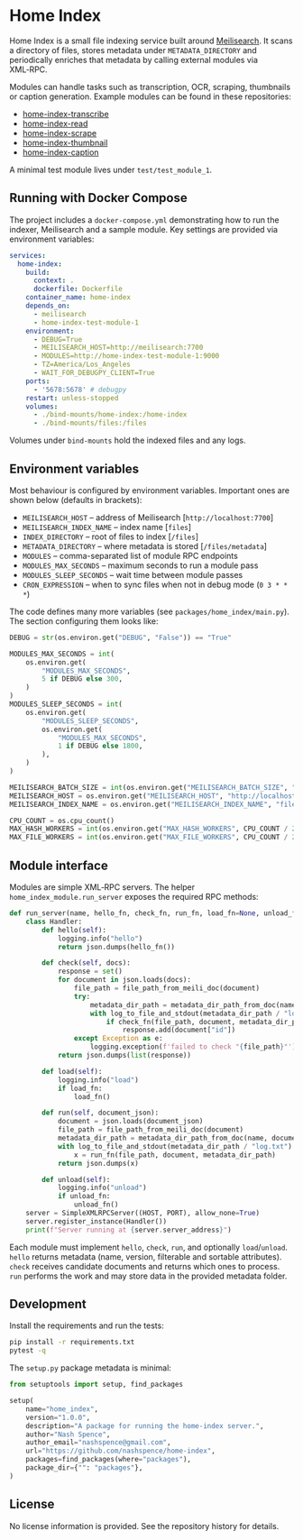 # Home Index

Home Index is a small file indexing service built around [Meilisearch](https://www.meilisearch.com/).
It scans a directory of files, stores metadata under `METADATA_DIRECTORY` and
periodically enriches that metadata by calling external modules via XML‑RPC.

Modules can handle tasks such as transcription, OCR, scraping, thumbnails or
caption generation. Example modules can be found in these repositories:

- [home-index-transcribe](https://github.com/nashspence/home-index-transcribe)
- [home-index-read](https://github.com/nashspence/home-index-read)
- [home-index-scrape](https://github.com/nashspence/home-index-scrape)
- [home-index-thumbnail](https://github.com/nashspence/home-index-thumbnail)
- [home-index-caption](https://github.com/nashspence/home-index-caption)

A minimal test module lives under `test/test_module_1`.

## Running with Docker Compose

The project includes a `docker-compose.yml` demonstrating how to run the indexer,
Meilisearch and a sample module. Key settings are provided via environment
variables:

```yaml
services:
  home-index:
    build:
      context: .
      dockerfile: Dockerfile
    container_name: home-index
    depends_on:
      - meilisearch
      - home-index-test-module-1
    environment:
      - DEBUG=True
      - MEILISEARCH_HOST=http://meilisearch:7700
      - MODULES=http://home-index-test-module-1:9000
      - TZ=America/Los_Angeles
      - WAIT_FOR_DEBUGPY_CLIENT=True
    ports:
      - '5678:5678' # debugpy
    restart: unless-stopped
    volumes:
      - ./bind-mounts/home-index:/home-index
      - ./bind-mounts/files:/files
```

Volumes under `bind-mounts` hold the indexed files and any logs.

## Environment variables

Most behaviour is configured by environment variables. Important ones are shown
below (defaults in brackets):

- `MEILISEARCH_HOST` – address of Meilisearch [`http://localhost:7700`]
- `MEILISEARCH_INDEX_NAME` – index name [`files`]
- `INDEX_DIRECTORY` – root of files to index [`/files`]
- `METADATA_DIRECTORY` – where metadata is stored [`/files/metadata`]
- `MODULES` – comma-separated list of module RPC endpoints
- `MODULES_MAX_SECONDS` – maximum seconds to run a module pass
- `MODULES_SLEEP_SECONDS` – wait time between module passes
- `CRON_EXPRESSION` – when to sync files when not in debug mode (`0 3 * * *`)

The code defines many more variables (see `packages/home_index/main.py`). The
section configuring them looks like:

```python
DEBUG = str(os.environ.get("DEBUG", "False")) == "True"

MODULES_MAX_SECONDS = int(
    os.environ.get(
        "MODULES_MAX_SECONDS",
        5 if DEBUG else 300,
    )
)
MODULES_SLEEP_SECONDS = int(
    os.environ.get(
        "MODULES_SLEEP_SECONDS",
        os.environ.get(
            "MODULES_MAX_SECONDS",
            1 if DEBUG else 1800,
        ),
    )
)

MEILISEARCH_BATCH_SIZE = int(os.environ.get("MEILISEARCH_BATCH_SIZE", "10000"))
MEILISEARCH_HOST = os.environ.get("MEILISEARCH_HOST", "http://localhost:7700")
MEILISEARCH_INDEX_NAME = os.environ.get("MEILISEARCH_INDEX_NAME", "files")

CPU_COUNT = os.cpu_count()
MAX_HASH_WORKERS = int(os.environ.get("MAX_HASH_WORKERS", CPU_COUNT / 2))
MAX_FILE_WORKERS = int(os.environ.get("MAX_FILE_WORKERS", CPU_COUNT / 2))
```

## Module interface

Modules are simple XML‑RPC servers. The helper
`home_index_module.run_server` exposes the required RPC methods:

```python
def run_server(name, hello_fn, check_fn, run_fn, load_fn=None, unload_fn=None):
    class Handler:
        def hello(self):
            logging.info("hello")
            return json.dumps(hello_fn())

        def check(self, docs):
            response = set()
            for document in json.loads(docs):
                file_path = file_path_from_meili_doc(document)
                try:
                    metadata_dir_path = metadata_dir_path_from_doc(name, document)
                    with log_to_file_and_stdout(metadata_dir_path / "log.txt"):
                        if check_fn(file_path, document, metadata_dir_path):
                            response.add(document["id"])
                except Exception as e:
                    logging.exception(f'failed to check "{file_path}"')
            return json.dumps(list(response))

        def load(self):
            logging.info("load")
            if load_fn:
                load_fn()

        def run(self, document_json):
            document = json.loads(document_json)
            file_path = file_path_from_meili_doc(document)
            metadata_dir_path = metadata_dir_path_from_doc(name, document)
            with log_to_file_and_stdout(metadata_dir_path / "log.txt"):
                x = run_fn(file_path, document, metadata_dir_path)
            return json.dumps(x)

        def unload(self):
            logging.info("unload")
            if unload_fn:
                unload_fn()
    server = SimpleXMLRPCServer((HOST, PORT), allow_none=True)
    server.register_instance(Handler())
    print(f"Server running at {server.server_address}")
```

Each module must implement `hello`, `check`, `run`, and optionally
`load`/`unload`. `hello` returns metadata (name, version, filterable and sortable
attributes). `check` receives candidate documents and returns which ones to
process. `run` performs the work and may store data in the provided metadata
folder.

## Development

Install the requirements and run the tests:

```bash
pip install -r requirements.txt
pytest -q
```

The `setup.py` package metadata is minimal:

```python
from setuptools import setup, find_packages

setup(
    name="home_index",
    version="1.0.0",
    description="A package for running the home-index server.",
    author="Nash Spence",
    author_email="nashspence@gmail.com",
    url="https://github.com/nashspence/home-index",
    packages=find_packages(where="packages"),
    package_dir={"": "packages"},
)
```

## License

No license information is provided. See the repository history for details.
